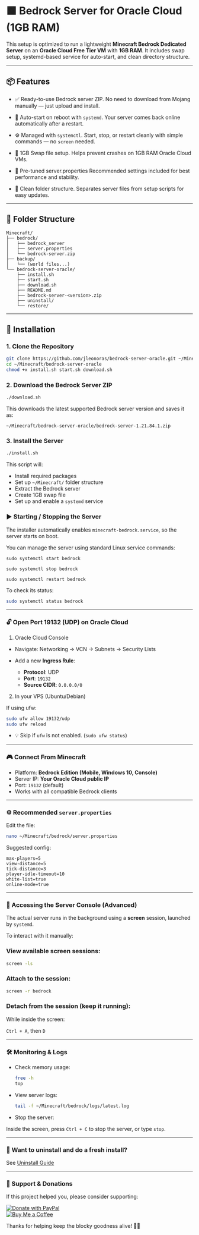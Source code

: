 # 🟩 Bedrock Server for Oracle Cloud (1GB RAM)

This setup is optimized to run a lightweight **Minecraft Bedrock Dedicated Server** on an **Oracle Cloud Free Tier VM** with **1GB RAM**. It includes swap setup, systemd-based service for auto-start, and clean directory structure.

---

## 📦 Features

- ✅ Ready-to-use Bedrock server ZIP.
  No need to download from Mojang manually — just upload and install.
- 🔁 Auto-start on reboot with `systemd`.
  Your server comes back online automatically after a restart.
- ⚙️ Managed with `systemctl`.
  Start, stop, or restart cleanly with simple commands — no `screen` needed.

- 🧠 1GB Swap file setup.
  Helps prevent crashes on 1GB RAM Oracle Cloud VMs.
- 🔧 Pre-tuned server.properties
  Recommended settings included for best performance and stability.
- 🧼 Clean folder structure.
  Separates server files from setup scripts for easy updates.

---

## 📂 Folder Structure

```text
Minecraft/
├── bedrock/
│   ├── bedrock_server
│   ├── server.properties
│   └── bedrock-server.zip
├── backup/
│   └── (world files...)
└── bedrock-server-oracle/
    ├── install.sh
    ├── start.sh
    ├── download.sh
    ├── README.md
    ├── bedrock-server-<version>.zip
    ├── uninstall/
    └── restore/
```

---

## 🚀 Installation

### 1. Clone the Repository

```bash
git clone https://github.com/jleonoras/bedrock-server-oracle.git ~/Minecraft/bedrock-server-oracle
cd ~/Minecraft/bedrock-server-oracle
chmod +x install.sh start.sh download.sh
```

### 2. Download the Bedrock Server ZIP

```bash
./download.sh
```

This downloads the latest supported Bedrock server version and saves it as:

`~/Minecraft/bedrock-server-oracle/bedrock-server-1.21.84.1.zip`

### 3. Install the Server

```bash
./install.sh
```

This script will:

- Install required packages
- Set up `~/Minecraft/` folder structure
- Extract the Bedrock server
- Create 1GB swap file
- Set up and enable a `systemd` service

### ▶️ Starting / Stopping the Server

The installer automatically enables `minecraft-bedrock.service`, so the server starts on boot.

You can manage the server using standard Linux service commands:

`sudo systemctl start bedrock`

`sudo systemctl stop bedrock`

`sudo systemctl restart bedrock`

To check its status:

```bash
sudo systemctl status bedrock
```

---

### 🔓 Open Port 19132 (UDP) on Oracle Cloud

1. Oracle Cloud Console

- Navigate: Networking → VCN → Subnets → Security Lists

- Add a new **Ingress Rule**:

  - **Protocol**: UDP
  - **Port**: `19132`
  - **Source CIDR**: `0.0.0.0/0`

2. In your VPS (Ubuntu/Debian)

If using ufw:

```bash
sudo ufw allow 19132/udp
sudo ufw reload
```

- 💡 Skip if `ufw` is not enabled. (`sudo ufw status`)

---

### 🎮 Connect From Minecraft

- Platform: **Bedrock Edition (Mobile, Windows 10, Console)**
- Server IP: **Your Oracle Cloud public IP**
- Port: `19132` (default)
- Works with all compatible Bedrock clients

---

### ⚙️ Recommended `server.properties`

Edit the file:

```bash
nano ~/Minecraft/bedrock/server.properties
```

Suggested config:

```text
max-players=5
view-distance=5
tick-distance=3
player-idle-timeout=10
white-list=true
online-mode=true
```

---

### 🧰 Accessing the Server Console (Advanced)

The actual server runs in the background using a **screen** session, launched by `systemd`.

To interact with it manually:

### View available screen sessions:

```bash
screen -ls
```

### Attach to the session:

```bash
screen -r bedrock
```

### Detach from the session (keep it running):

While inside the screen:

`Ctrl + A`, then `D`

---

### 🛠️ Monitoring & Logs

- Check memory usage:

  ```bash
  free -h
  top
  ```

- View server logs:

  ```bash
  tail -f ~/Minecraft/bedrock/logs/latest.log
  ```

- Stop the server:

Inside the screen, press `Ctrl + C` to stop the server, or type `stop`.

---

### 🧹 **Want to uninstall and do a fresh install?**

See [Uninstall Guide](uninstall/README.md)

---

### 🙌 Support & Donations

If this project helped you, please consider supporting:

[![Donate with PayPal](https://img.shields.io/badge/Donate-PayPal-blue.svg?logo=paypal)](https://www.paypal.me/jleonoras)  
[![Buy Me a Coffee](https://img.shields.io/badge/Buy_Me_a_Coffee-support-yellow.svg?logo=buy-me-a-coffee)](https://www.buymeacoffee.com/jleonoras)

Thanks for helping keep the blocky goodness alive! 🧱💖
